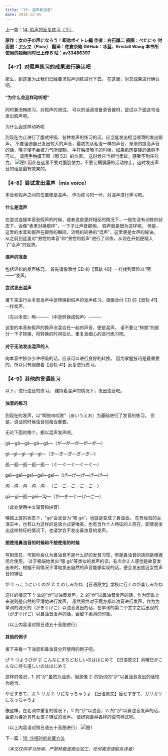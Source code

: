 ```yaml
---
title: "15: 混声和浊音"
date: 2018-12-05
---
```


上一篇：[14: 假声的反复练习（下）](14.md)

**原作：女の子の声になろう！即効ボイトレ編**
**作者：白石謙二**
**插图：べたにゃ**
**封面图：[アシマ](https://www.pixiv.net/users/2642047)（Pixiv）**
**翻译：佐倉奈緒**
**GitHub：冰蓝、Kristall Wang**
**本书所使用的视频同时已上传 B 站：[av33486397](https://www.bilibili.com/video/av33486397)**

### 【4-7】对假声练习的成果进行确认吧

那么，到这里为止我们已经要求假声训练进行下去。
在这里，对其成果进行确认吧。

#### “为什么会这样动听呢”

同时兼流畅练习，对假声的测试。
可以的话请准备录音器材，尝试以下面这句话发出假声吧。

为什么会这样动听呢

到现在为止进行了腹式呼吸、各种发声的练习的话，应当能发出相当顺滑的发出假声。
不要强迫自己发出较大的声音，最初先从私语一样的声音，渐渐的提高声音的话，嗓子便不会被力气所控制。
手在触摸嗓子的时候，如果肌肉变硬的话则不可以。
请用手触摸下图（图 53）的位置。
这时候应当相当柔软，感受不到任何力。
![图1](/img/15/1.png)
因此在这里不要对腹肌使力，不要让横膈膜的活动停止，这时发出声音的话是最有效果的。

### 【4-8】尝试发出混声（mix voice）

本音和假声之间的位置便是混声。
作为练习的一环，对混声进行学习吧。

#### 什么是混声

在尝试连接本音到假声的时候，或者说是更好相反的情况下，一般在没有训练的状态下，会像“表里对换那样”，一下子让声音颠倒。
假声就是因为这样呢。
但是，这里的本音和假声在颠倒的瞬间，流畅的转换的“混声”，这里便是女声的秘诀。
从之前到这里对“男性的本音”和“男性的假声”进行了训练，从现在开始便踏入了“女声”的世界。

#### 混声的准备

包括轻松的发声练习。
首先请像添付 CD 的【音轨 40】一样找到音阶以“啊——”发声。

#### 尝试发出混声

接下来进行从本音发声中途转换到假声的发声练习。请像添付 CD 的【音轨 41】一样发声。

（先以本音）啊———（中途转换成假声）———

这里的本音和假声的换声点混合在一起的声音，便是混声。
请不要让“转换”的部分一下子转换，将转换的时间拉长，重复且细心的进行练习吧。

#### 对于无法发出混声的人

向本音中掺杂少许呼吸的话，应该可以进行良好的转换。
因为掌握技巧是最重要的，所以只有跟随着【音轨 41】反复进行练习。

### 【4-9】其他的言语练习

以下，进行浊音的练习。
维持着混声的情况下，发出浊音吧。

#### 浊音的练习

到现在的发声，以“啊依呜哎欧”（あいうえお）为基础进行了发音的练习。
但是，说话的时候浊音也相当重要。

无论下面的哪个，都以混声发声吧。

gā—gā—gā—gā—gā—（が—が—が—が—が—）

gī—gī—gī—gī—gī—（ぎ—ぎ—ぎ—ぎ—ぎ—）

孤—孤—孤—孤—孤—（ぐ—ぐ—ぐ—ぐ—ぐ—）

geī—geī—geī—geī—geī—（げ—げ—げ—げ—げ—）

沟—沟—沟—沟—沟—（ご—ご—ご—ご—ご—）

gā—gī—孤—geī—沟—（が—ぎ—ぐ—げ—ご—）

（此处使用中文谐音和拼音）

喉结上提的状态下，“gā”会发音为“嗯 gā”，也就是变成了鼻浊音。
在有经验的女演员中，也有认为这样的说话方式更唯美，也有当作个人特征的人存在。即使是发出这样特征的情况下，也请学会不发出鼻浊音的发声。

#### 想使用鼻浊音的时候和不想使用的时候

写到现在，可能你会认为鼻浊音不是什么好的发音习惯，但是鼻浊音的话则是根据场合使用。
过于极端地发出“嗯 gā”等类似的发声的话，有点会让人感觉是故意发出来的，根据不同情况平滑地发出自然的声音能够实现的话，便会发出接近女性声音的特征

が 1: っこうにいくのが 2: たのしみだね
【日语原文】学校に行くのが楽しみだね

这样的情况下 1: 处的“が”以浊音发声，2: 的“が”以鼻浊音发声的话，作为印象上来说则是自然的平滑地进行发声。
虽然男性对于两方都以浊音进行发声，作为为单词的源头的（がぎぐげご）以浊音发出的话，在单词的第二个文字之后出现的（がぎぐげご）以鼻浊音发声的话，会留下柔滑的印象。

（以上内容请对照日语五十音图进行）

#### 其他的例子

接下来看一下浊音和鼻浊音分开使用的例子吧。

げ 1: つようびが 2: こんなにまちどおしいのははじめて
【日语原文】月曜日がこんなに待ち遠しいのははじめて

这样的情况，1: 的“が”虽然为浊音，但是像 2: 的助词的“が”以鼻浊音发出的话较为适当。

やせすぎて、ガ 1: リガ 2: リになっちゃうよ
【日语原文】瘦せすぎて、ガリガリになっちゃうよ

像这样，在名词中重复的情况下，1: 的“が”以浊音，2: 的“が”以鼻浊音发声的话，会更为接近具有女孩子特征的发声。
请研究各种各样的语句样式吧。

（以上内容请对照日语五十音图进行）
![图1](/img/15/2.png)

下一篇：[16: 沙哑时的处置方法](16.md)

_（本文仅供学习所用，严禁转载或商业加工，任何需求请联系译者）_
